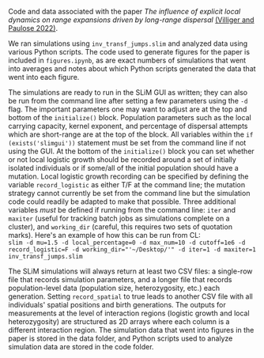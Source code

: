 Code and data associated with the paper *The influence of explicit local dynamics on range expansions driven by long-range dispersal* [(Villiger and Paulose 2022)](https://www.biorxiv.org/content/10.1101/2022.09.15.508171v1).

We ran simulations using `inv_transf_jumps.slim` and analyzed data using various Python scripts. The code used to generate figures for the paper is included in `figures.ipynb`, as are exact numbers of simulations that went into averages and notes about which Python scripts generated the data that went into each figure.

The simulations are ready to run in the SLiM GUI as written; they can also be run from the command line after setting a few parameters using the `-d` flag. The important parameters one may want to adjust are at the top and bottom of the `initialize()` block. Population parameters such as the local carrying capacity, kernel exponent, and percentage of dispersal attempts which are short-range are at the top of the block. All variables within the `if (exists('slimgui'))` statement must be set from the command line if not using the GUI. At the bottom of the `initialize()` block you can set whether or not local logistic growth should be recorded around a set of initially isolated individuals or if some/all of the initial population should have a mutation. Local logistic growth recording can be specified by defining the variable `record_logistic` as either T/F at the command line; the mutation strategy cannot currently be set from the command line but the simulation code could readily be adapted to make that possible. Three additional variables *must* be defined if running from the command line: `iter` and `maxiter` (useful for tracking batch jobs as simulations complete on a cluster), and `working_dir` (careful, this requires two sets of quotation marks). Here's an example of how this can be run from CL: <br>
`slim -d mu=1.5 -d local_percentage=0 -d max_num=10 -d cutoff=1e6 -d record_logistic=F -d working_dir="'~/Desktop/'" -d iter=1 -d maxiter=1 inv_transf_jumps.slim`

The SLiM simulations will always return at least two CSV files: a single-row file that records simulation parameters, and a longer file that records population-level data (population size, heterozygosity, etc.) each generation. Setting `record_spatial` to true leads to another CSV file with all individuals' spatial positions and birth generations. The outputs for measurements at the level of interaction regions (logistic growth and local heterozygosity) are structured as 2D arrays where each column is a different interaction region. The simulation data that went into figures in the paper is stored in the data folder, and Python scripts used to analyze simulation data are stored in the code folder. 

